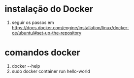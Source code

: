# instalação do Docker
1) seguir os passos em https://docs.docker.com/engine/installation/linux/docker-ce/ubuntu/#set-up-the-repository

# comandos docker
1) docker --help
2) sudo docker container run hello-world
